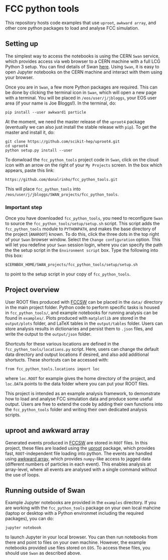 # FCC python tools

This repository hosts code examples that use `uproot`, `awkward array`, and other core python packages to load and analyse FCC simulation.

## Setting up

The simplest way to access the notebooks is using the CERN `Swan` service, which provides access via web browser to a CERN machine with a full LCG Python 3 setup. You can find details of Swan [here](https://swan.web.cern.ch/swan/). Using `Swan`, it is easy to open Jupyter notebooks on the CERN machine and interact with them using your browser. 

Once you are in `Swan`, a few more Python packages are required. This can be done by clicking the terminal icon in `Swan`, which will open a new page with a terminal. You will be placed in `/eos/user/j/jbloggs`, your EOS user area (if your name is Joe Bloggs!). In the terminal, do:
```
pip install --user awkward1 particle
```
At the moment, we need the master release of the `uproot4` package (eventually we can also just install the stable release with `pip`). To get the master and install it, do:
```
git clone https://github.com/scikit-hep/uproot4.git
cd uproot4
python setup.py install --user
```
To donwload the `fcc_python_tools` project code in `Swan`, click on the cloud icon with an arrow on the right of your `My Projects` screen. In the box which appears, paste this link:
```
https://github.com/donalrinho/fcc_python_tools.git
```
This will place `fcc_python_tools` into `/eos/user/j/jbloggs/SWAN_projects/fcc_python_tools`.

### Important step

Once you have downloaded `fcc_python_tools`, you need to reconfigure `Swan` to source the `fcc_python_tools/setup/setup.sh` script. This script adds the `fcc_python_tools` module to `PYTHONPATH`, and makes the base directory of the project (`ANAROOT`) known. To do this, click the three dots in the top right of your `Swan` browser window. Select the `Change configuration` option. This will let you redefine your `Swan` session login, where you can specify the path the the setup script in the `Environment script` box. Type the following into this box:
```
$CERNBOX_HOME/SWAN_projects/fcc_python_tools/setup/setup.sh
```
to point to the setup script in your copy of `fcc_python_tools`.

## Project overview

User ROOT files produced with [FCCSW](https://github.com/HEP-FCC/FCCSW) can be placed in the `data/` directory in the main project folder. Python code to perform specific tasks is housed in `fcc_python_tools/`, and example notebooks for running analysis can be found in `examples/`. Plots produced with `matplotlib` are stored in the `output/plots` folder, and LaTeX tables in the `output/tables` folder. Users can store analysis results in dictionaries and persist them to `.json` files, and write the output to the `output/json` folder.

Shortcuts for these various locations are defined in the `fcc_python_tools/locations.py` script. Here, users can change the default data directory and output locations if desired, and also add additional shortucts. These shortcuts can be accessed with:
```
from fcc_python_tools.locations import loc
```
where `loc.ROOT` for example gives the home directory of the project, and `loc.DATA` points to the data folder where you can put your ROOT files. 

This project is intended as an example analysis framework, to demonstrate how to load and analyse FCC simulation data and produce some useful output. Users are free to extend the code by adding their own functions into the `fcc_python_tools` folder and writing their own dedicated analysis scripts.

## uproot and awkward array

Generated events produced in [FCCSW](https://github.com/HEP-FCC/FCCSW) are stored in `ROOT` files. In this project, these files are loaded using the [uproot](https://github.com/scikit-hep/uproot4) package, which provides fast, `ROOT`-independent file loading into python. The events are handled using [awkward array](https://github.com/scikit-hep/awkward-1.0), which provides `numpy`-like access to jagged data (different numbers of particles in each event). This enables analysis at array-level, where all events are analysed with a single command without the use of loops.

## Running outside of Swan

Example Jupyter notebooks are provided in the `examples` directory. If you are working with the `fcc_python_tools` package on your own local mahcine (laptop or desktop with a Python environmet including the required packages), you can do:
```
jupyter notebook
```
to launch Jupyter in your local browser. You can then run notebooks from there and point to files on your own machine. However, the example notebooks provided use files stored on `EOS`. To access these files, you should use `Swan` as described above.
